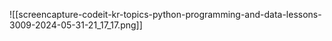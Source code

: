 ![[screencapture-codeit-kr-topics-python-programming-and-data-lessons-3009-2024-05-31-21_17_17.png]]